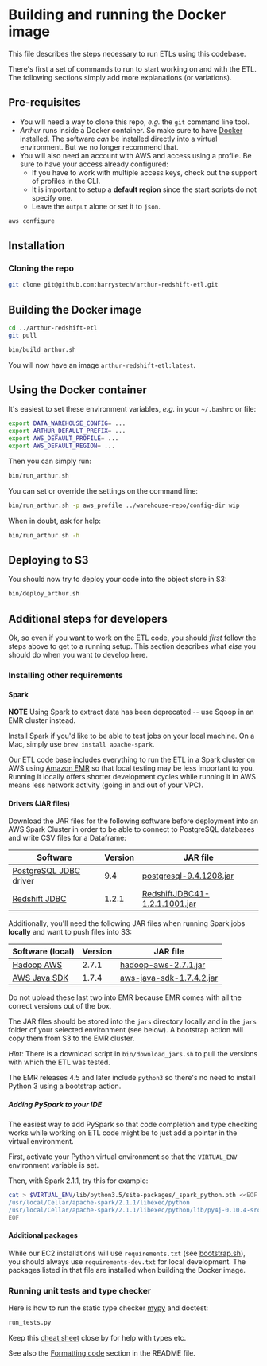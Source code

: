 # Building and running the Docker image

This file describes the steps necessary to run ETLs using this codebase.

There's first a set of commands to run to start working on and with the ETL.
The following sections simply add more explanations (or variations).

## Pre-requisites

* You will need a way to clone this repo, _e.g._ the `git` command line tool.
* _Arthur_ runs inside a Docker container. So make sure to have [Docker](https://docs.docker.com/install/) installed.
    The software _can_ be installed directly into a virtual environment. But we no longer recommend that.
* You will also need an account with AWS and access using a profile. Be sure to have your access already configured:
    * If you have to work with multiple access keys, check out the support of profiles in the CLI.
    * It is important to setup a **default region** since the start scripts do not specify one.
    * Leave the `output` alone or set it to `json`.
```bash
aws configure
```

## Installation

### Cloning the repo

```bash
git clone git@github.com:harrystech/arthur-redshift-etl.git
```

## Building the Docker image

```bash
cd ../arthur-redshift-etl
git pull

bin/build_arthur.sh
```
You will now have an image `arthur-redshift-etl:latest`.

## Using the Docker container

It's easiest to set these environment variables, _e.g._ in your `~/.bashrc` or file:
```bash
export DATA_WAREHOUSE_CONFIG= ...
export ARTHUR_DEFAULT_PREFIX= ...
export AWS_DEFAULT_PROFILE= ...
export AWS_DEFAULT_REGION= ...
```

Then you can simply run:
```bash
bin/run_arthur.sh
```

You can set or override the settings on the command line:
```bash
bin/run_arthur.sh -p aws_profile ../warehouse-repo/config-dir wip
```

When in doubt, ask for help:
```bash
bin/run_arthur.sh -h
```

## Deploying to S3

You should now try to deploy your code into the object store in S3:
```bash
bin/deploy_arthur.sh
```

## Additional steps for developers

Ok, so even if you want to work on the ETL code, you should *first* follow the steps above to get to a running setup.
This section describes what *else* you should do when you want to develop here.

### Installing other requirements

#### Spark

**NOTE** Using Spark to extract data has been deprecated -- use Sqoop in an EMR cluster instead.

Install Spark if you'd like to be able to test jobs on your local machine.
On a Mac, simply use `brew install apache-spark`.

Our ETL code base includes everything to run the ETL in a Spark cluster on AWS
using [Amazon EMR](https://aws.amazon.com/elasticmapreduce/) so that local testing may be less important to you.
Running it locally offers shorter development cycles while running it in AWS means less network activity (going in
and out of your VPC).

#### Drivers (JAR files)

Download the JAR files for the following software before deployment into an AWS Spark Cluster in order
to be able to connect to PostgreSQL databases and write CSV files for a Dataframe:

| Software | Version | JAR file  |
|---|---|---|
| [PostgreSQL JDBC](https://jdbc.postgresql.org/) driver | 9.4 | [postgresql-9.4.1208.jar](https://jdbc.postgresql.org/download/postgresql-9.4.1208.jar) |
| [Redshift JDBC](http://docs.aws.amazon.com/redshift/latest/mgmt/configure-jdbc-connection.html#download-jdbc-driver) | 1.2.1 | [RedshiftJDBC41-1.2.1.1001.jar](https://s3.amazonaws.com/redshift-downloads/drivers/RedshiftJDBC41-1.2.1.1001.jar) |

Additionally, you'll need the following JAR files when running Spark jobs **locally** and want to push files into S3:

| Software (local) | Version | JAR file  |
|---|---|---|
| [Hadoop AWS](https://hadoop.apache.org/docs/r2.7.1/api/org/apache/hadoop/fs/s3native/NativeS3FileSystem.html) | 2.7.1 | [hadoop-aws-2.7.1.jar](http://central.maven.org/maven2/org/apache/hadoop/hadoop-aws/2.7.1/hadoop-aws-2.7.1.jar) |
| [AWS Java SDK](https://aws.amazon.com/sdk-for-java/) | 1.7.4 | [aws-java-sdk-1.7.4.2.jar](http://central.maven.org/maven2/com/amazonaws/aws-java-sdk/1.7.4.2/aws-java-sdk-1.7.4.2.jar) |

Do not upload these last two into EMR because EMR comes with all the correct versions out of the box.

The JAR files should be stored into the `jars` directory locally and in the `jars` folder of your selected
environment (see below).  A bootstrap action will copy them from S3 to the EMR cluster.

_Hint_: There is a download script in `bin/download_jars.sh` to pull the versions with which the ETL was tested.

The EMR releases 4.5 and later include `python3` so there's no need to install Python 3 using a bootstrap action.

##### Adding PySpark to your IDE

The easiest way to add PySpark so that code completion and type checking works while working on ETL code
might be to just add a pointer in the virtual environment.

First, activate your Python virtual environment so that the `VIRTUAL_ENV` environment variable is set.

Then, with Spark 2.1.1, try this for example:
```bash
cat > $VIRTUAL_ENV/lib/python3.5/site-packages/_spark_python.pth <<EOF
/usr/local/Cellar/apache-spark/2.1.1/libexec/python
/usr/local/Cellar/apache-spark/2.1.1/libexec/python/lib/py4j-0.10.4-src.zip
EOF
```

#### Additional packages

While our EC2 installations will use `requirements.txt` (see [bootstrap.sh](./bin/bootstrap.sh)),
you should always use `requirements-dev.txt` for local development. The packages listed in that
file are installed when building the Docker image.

### Running unit tests and type checker

Here is how to run the static type checker [mypy](http://mypy-lang.org/) and doctest:
```bash
run_tests.py
```

Keep this [cheat sheet](http://mypy.readthedocs.io/en/latest/cheat_sheet_py3.html) close by for help with types etc.

See also the [Formatting code](https://github.com/harrystech/arthur-redshift-etl/blob/next/README.md#formatting-code)
section in the README file.
